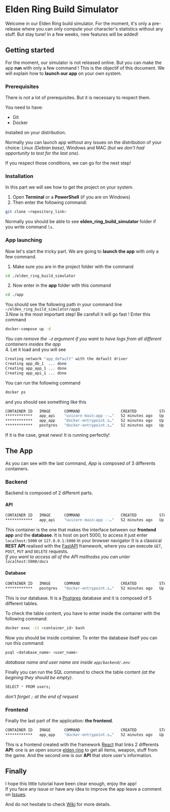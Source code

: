 # Elden Ring Build Simulator

Welcome in our Elden Ring build simulator. For the moment, it's only a pre-release where you can only compute your character's statistics without any stuff. But stay tune! In a few weeks, new features will be added! 

## Getting started

For the moment, our simulator is not released online. But you can make the app **run** with only a few command ! 
This is the objectif of this document. We will explain how to **launch our app** on your own system.  

### Prerequisites  

There is not a lot of prerequisites. But it is necessary to respect them.  

You need to have:  
- Git 
- Docker  

Installed on your distribution.  

Normally you can launch app without any issues on the distribution of your choice: Linux *(Debian base)*, Windows and MAC *(but we don't had opportunity to test for the last one)*.  

If you respect those conditions, we can go for the next step!  

### Installation  

In this part we will see how to get the project on your system.  

1. Open **Terminal** or a **PowerShell** (if you are on Windows)
2. Then enter the following command:  
```bash
git clone <repository_link>
```  
Normally you should be able to see **elden_ring_build_simulator** folder if you write command `ls`.  

### App launching

Now let's start the tricky part. We are going to **launch the app** with only a few command.  

1. Make sure you are in the project folder with the command  
```bash
cd ./elden_ring_build_simulator
``` 
2. Now enter in the **app** folder with this command  
```bash
cd ./app
```
You should see the following path in your command line `~/elden_ring_build_simulator/app$`  
3.Now is the most important step! Be carefull it will go fast ! Enter this command  
```bash
docker-compose up -d
```  
*You can remove the `-d` argument if you want to have logs from all different containers insides the app*  
4. Let it load and you will see
```bash
Creating network "app_default" with the default driver
Creating app_db_1  ... done
Creating app_app_1 ... done
Creating app_api_1 ... done
```
You can run the following command  
```bash
docker ps
``` 
and you should see something like this  
```bash
CONTAINER ID   IMAGE      COMMAND                  CREATED          STATUS          PORTS                                               NAMES
************   app_api    "uvicorn main:app --…"   52 minutes ago   Up 52 minutes   80/tcp, 0.0.0.0:5000->5000/tcp, :::5000->5000/tcp   app_api_1
************   app_app    "docker-entrypoint.s…"   52 minutes ago   Up 52 minutes   0.0.0.0:8000->3000/tcp, :::8000->3000/tcp           app_app_1
************   postgres   "docker-entrypoint.s…"   52 minutes ago   Up 52 minutes   0.0.0.0:5432->5432/tcp, :::5432->5432/tcp           app_db_1
```
If it is the case, great news! It is running perfectly!  

## The App 

As you can see with the last command, *App* is composed of 3 differents containers. 

### Backend
Backend is composed of 2 different parts.

#### API 

```bash
CONTAINER ID   IMAGE      COMMAND                  CREATED          STATUS          PORTS                                               NAMES
************   app_api    "uvicorn main:app --…"   52 minutes ago   Up 52 minutes   80/tcp, 0.0.0.0:5000->5000/tcp, :::5000->5000/tcp   app_api_1
```
This container is the one that makes the interface between our **frontend app** and the **database**. It is host on port 5000, to access it just enter `localhost:5000` or `127.0.0.1:5000` in your browser navigator
It is a classical **REST API** realised with the [FastAPI](https://fastapi.tiangolo.com/) framework, where you can execute `GET`, `POST`, `PUT` and `DELETE` requests.  
*If you want to access all of the API methodss you can unter `localhost:5000/docs`*

#### Database  
```bash
CONTAINER ID   IMAGE      COMMAND                  CREATED          STATUS          PORTS                                               NAMES
************   postgres   "docker-entrypoint.s…"   52 minutes ago   Up 52 minutes   0.0.0.0:5432->5432/tcp, :::5432->5432/tcp           app_db_1
```
This is our database. It is a [Postgres](https://www.postgresql.org/) database and it is composed of 5 different tables. 

To check the table content, you have to enter inside the container with the following command: 
```bash
docker exec -it <container_id> bash
```
Now you should be inside container. To enter the database itself you can run this command: 
```bash
psql <database_name> <user_name>
```
*database name and user name are inside `app/backend/.env`*

Finally you can run the SQL command to check the table content *(at the begining they should be empty)*.
```bash
SELECT * FROM users;
```
*don't forget `;` at the end of request*

### Frontend 

Finally the last part of the application: **the frontend**.  

```bash
CONTAINER ID   IMAGE      COMMAND                  CREATED          STATUS          PORTS                                               NAMES
************   app_app    "docker-entrypoint.s…"   52 minutes ago   Up 52 minutes   0.0.0.0:8000->3000/tcp, :::8000->3000/tcp           app_app_1
```

This is a frontend created with the framework [React](https://fr.reactjs.org/) that links 2 differents **API**: one is an open source [elden ring](https://eldenring.fanapis.com/) to get all items, weapon, stuff from the game. And the second one is our **API** that store user's information.

## Finally

I hope this little tutorial have been clear enough, enjoy the app!  
If you face any issue or have any idea to improve the app leave a comment on [Issues](https://gitlab.com/RomainD_/elden_ring_build_simulator/-/issues). 

And do not hesitate to check [Wiki](https://gitlab.com/RomainD_/elden_ring_build_simulator/-/wikis/home) for more details. 




